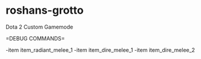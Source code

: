 # roshans-grotto
Dota 2 Custom Gamemode

=DEBUG COMMANDS=

-item item_radiant_melee_1
-item item_dire_melee_1
-item item_dire_melee_2

